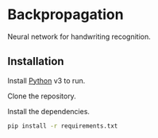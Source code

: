 # Backpropagation

Neural network for handwriting recognition.

## Installation

Install [Python](https://www.python.org/) v3 to run.

Clone the repository.

Install the dependencies.

```sh
pip install -r requirements.txt
```
